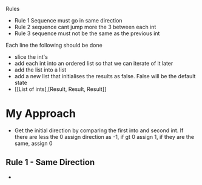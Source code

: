 Rules
- Rule 1 Sequence must go in same direction
- Rule 2 sequence cant jump more the 3 between each int
- Rule 3 sequence must not be the same as the previous int

Each line the following should be done
- slice the int's
- add each int into an ordered list so that we can iterate of it later
- add the list into a list 
- add a new list that initialises the results as false. False will be the default state
- [[List of ints],[Result, Result, Result]]

# My Approach
- Get the initial direction by comparing the first into and second int. If there are less the 0 assign direction as -1, if gt 0 assign 1, if they are the same, assign 0

## Rule 1 - Same Direction
- 
